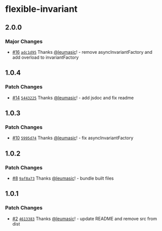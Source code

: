 # flexible-invariant

## 2.0.0

### Major Changes

- [#16](https://github.com/leumasic/flexible-invariant/pull/16) [`adc1d95`](https://github.com/leumasic/flexible-invariant/commit/adc1d9594c3cac06c289f03cf5f4aae016648925) Thanks [@leumasic](https://github.com/leumasic)! - remove asyncInvariantFactory and add overload to invariantFactory

## 1.0.4

### Patch Changes

- [#14](https://github.com/leumasic/flexible-invariant/pull/14) [`5443225`](https://github.com/leumasic/flexible-invariant/commit/54432252d7541753be9b600d9c0b84d52ab70cda) Thanks [@leumasic](https://github.com/leumasic)! - add jsdoc and fix readme

## 1.0.3

### Patch Changes

- [#10](https://github.com/leumasic/flexible-invariant/pull/10) [`5995d74`](https://github.com/leumasic/flexible-invariant/commit/5995d746d33a2bc34c541679f40f2d10565e13ea) Thanks [@leumasic](https://github.com/leumasic)! - fix asyncInvariantFactory

## 1.0.2

### Patch Changes

- [#8](https://github.com/leumasic/flexible-invariant/pull/8) [`9af8a73`](https://github.com/leumasic/flexible-invariant/commit/9af8a73054ae2fbc01d80f813e35515b881ac36f) Thanks [@leumasic](https://github.com/leumasic)! - bundle built files

## 1.0.1

### Patch Changes

- [#2](https://github.com/leumasic/flexible-invariant/pull/2) [`4613383`](https://github.com/leumasic/flexible-invariant/commit/46133832119b1995df33297944bb662e81b271b1) Thanks [@leumasic](https://github.com/leumasic)! - update README and remove src from dist
